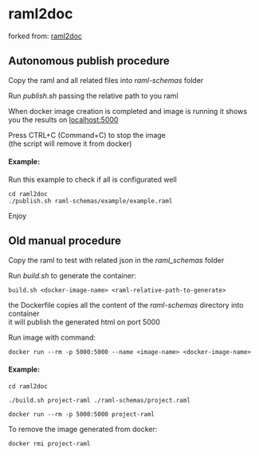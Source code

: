 # raml2doc
forked from: [raml2doc](https://github.com/CVarisco/raml2doc)

## Autonomous publish procedure

Copy the raml and all related files into *raml-schemas* folder

Run *publish.sh* passing the relative path to you raml

When docker image creation is completed and image is running it shows you the results on [localhost:5000](http://localhost:5000)

Press CTRL+C (Command+C) to stop the image   
(the script will remove it from docker)

#### Example:
Run this example to check if all is configurated well

```
cd raml2doc
./publish.sh raml-schemas/example/example.raml
```

Enjoy

## Old manual procedure

Copy the raml to test with related json in the *raml_schemas* folder

Run *build.sh* to generate the container:

```
build.sh <docker-image-name> <raml-relative-path-to-generate>
```

the Dockerfile copies all the content of the *raml-schemas* directory into container  
it will publish the generated html on port 5000


Run image with command:

```
docker run --rm -p 5000:5000 --name <image-name> <docker-image-name>
```

#### Example:

```
cd raml2doc

./build.sh project-raml ./raml-schemas/project.raml

docker run --rm -p 5000:5000 project-raml
```

To remove the image generated from docker:

```
docker rmi project-raml
```
